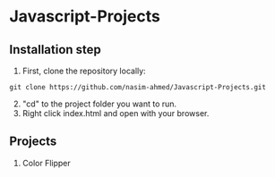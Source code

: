 # Javascript-Projects

## Installation step 

1. First, clone the repository locally:

```
git clone https://github.com/nasim-ahmed/Javascript-Projects.git
```
2. "cd" to the project folder you want to run.
3. Right click index.html and open with your browser.

## Projects
1. Color Flipper
